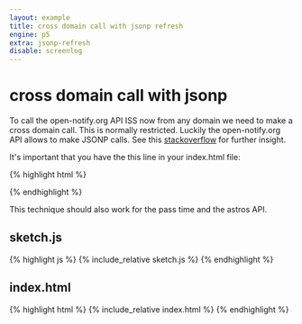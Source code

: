 ```yaml
---
layout: example
title: cross domain call with jsonp refresh
engine: p5
extra: jsonp-refresh
disable: screenlog
---
```


# cross domain call with jsonp

To call the open-notify.org API ISS now from any domain we need to make a cross domain call. This is normally restricted. Luckily the open-notify.org API allows to make JSONP calls. See this [stackoverflow](http://stackoverflow.com/questions/11736431/make-cross-domain-ajax-jsonp-request-with-jquery) for further insight.  

It's important that you have the this line in your index.html file:  

{% highlight html %}
<script src="http://api.open-notify.org/iss-now.json?callback=getData"></script>
{% endhighlight %}



This technique should also work for the pass time and the astros API.  

## sketch.js 
{% highlight js %}
{% include_relative sketch.js %}
{% endhighlight %}

## index.html 

{% highlight html %}
{% include_relative index.html %}
{% endhighlight %}

